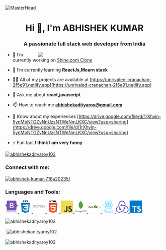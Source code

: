 ![MasterHead](https://www.digitaladlectio.com/wp-content/uploads/2020/04/New-PNC-Animated-Banners.gif)
<h1 align="center">Hi 👋, I'm ABHISHEK KUMAR</h1>
<h3 align="center">A passionate full stack web developer from India</h3>
<img src="https://www.inventateq.com/assets/python/small.gif" align="right" width="400px">

- 🔭 I’m currently working on [Shine.com Clone](https://visionary-strudel-9d2d93.netlify.app/)

- 🌱 I’m currently learning **ReactJs,Mearn stack**

- 👨‍💻 All of my projects are available at [https://unrivaled-cranachan-2f5e91.netlify.app](https://unrivaled-cranachan-2f5e91.netlify.app)

- 💬 Ask me about **react,javascript**

- 📫 How to reach me **abhishekadityaroy@gmail.com**

- 📄 Know about my experiences [https://drive.google.com/file/d/1rXhvin-5ynMbNTGZvNnUzsNTWeNmLKXC/view?usp=sharing](https://drive.google.com/file/d/1rXhvin-5ynMbNTGZvNnUzsNTWeNmLKXC/view?usp=sharing)

- ⚡ Fun fact **I think I am very funny**
<p align="left"> <a href="https://github.com/ryo-ma/github-profile-trophy"><img src="https://github-profile-trophy.vercel.app/?username=abhishekadityaroy102" alt="abhishekadityaroy102" /></a> </p>
<h3 align="left">Connect with me:</h3>
<p align="left">
<a href="https://linkedin.com/in/abhishek-kumar-718a20235/" target="blank"><img align="center" src="https://raw.githubusercontent.com/rahuldkjain/github-profile-readme-generator/master/src/images/icons/Social/linked-in-alt.svg" alt="abhishek-kumar-718a20235/" height="30" width="40" /></a>
</p>

<h3 align="left">Languages and Tools:</h3>
<p align="left"> <a href="https://getbootstrap.com" target="_blank" rel="noreferrer"> <img src="https://raw.githubusercontent.com/devicons/devicon/master/icons/bootstrap/bootstrap-plain-wordmark.svg" alt="bootstrap" width="40" height="40"/> </a> <a href="https://www.w3schools.com/css/" target="_blank" rel="noreferrer"> <img src="https://raw.githubusercontent.com/devicons/devicon/master/icons/css3/css3-original-wordmark.svg" alt="css3" width="40" height="40"/> </a> <a href="https://expressjs.com" target="_blank" rel="noreferrer"> <img src="https://raw.githubusercontent.com/devicons/devicon/master/icons/express/express-original-wordmark.svg" alt="express" width="40" height="40"/> </a> <a href="https://www.w3.org/html/" target="_blank" rel="noreferrer"> <img src="https://raw.githubusercontent.com/devicons/devicon/master/icons/html5/html5-original-wordmark.svg" alt="html5" width="40" height="40"/> </a> <a href="https://developer.mozilla.org/en-US/docs/Web/JavaScript" target="_blank" rel="noreferrer"> <img src="https://raw.githubusercontent.com/devicons/devicon/master/icons/javascript/javascript-original.svg" alt="javascript" width="40" height="40"/> </a> <a href="https://www.mongodb.com/" target="_blank" rel="noreferrer"> <img src="https://raw.githubusercontent.com/devicons/devicon/master/icons/mongodb/mongodb-original-wordmark.svg" alt="mongodb" width="40" height="40"/> </a> <a href="https://nodejs.org" target="_blank" rel="noreferrer"> <img src="https://raw.githubusercontent.com/devicons/devicon/master/icons/nodejs/nodejs-original-wordmark.svg" alt="nodejs" width="40" height="40"/> </a> <a href="https://reactjs.org/" target="_blank" rel="noreferrer"> <img src="https://raw.githubusercontent.com/devicons/devicon/master/icons/react/react-original-wordmark.svg" alt="react" width="40" height="40"/> </a> <a href="https://redux.js.org" target="_blank" rel="noreferrer"> <img src="https://raw.githubusercontent.com/devicons/devicon/master/icons/redux/redux-original.svg" alt="redux" width="40" height="40"/> </a> <a href="https://www.typescriptlang.org/" target="_blank" rel="noreferrer"> <img src="https://raw.githubusercontent.com/devicons/devicon/master/icons/typescript/typescript-original.svg" alt="typescript" width="40" height="40"/> </a> </p>

<p><img align="center" src="https://github-readme-stats.vercel.app/api/top-langs?username=abhishekadityaroy102&show_icons=true&locale=en&layout=compact" alt="abhishekadityaroy102" /></p>
<p>&nbsp;<img align="center" src="https://github-readme-stats.vercel.app/api?username=abhishekadityaroy102&show_icons=true&locale=en" alt="abhishekadityaroy102" /></p>

<p><img align="center" src="https://github-readme-streak-stats.herokuapp.com/?user=abhishekadityaroy102&" alt="abhishekadityaroy102" /></p>
